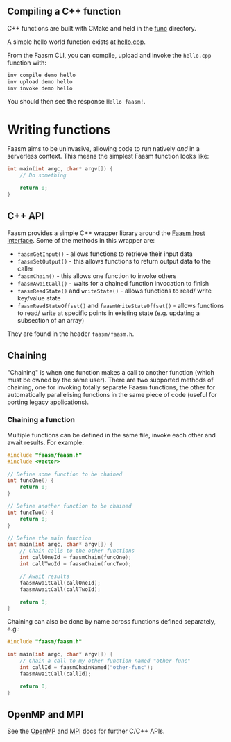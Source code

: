 ## Compiling a C++ function

C++ functions are built with CMake and held in the [func](../func) directory. 

A simple hello world function exists at [hello.cpp](../func/demo/hello.cpp).

From the Faasm CLI, you can compile, upload and invoke the `hello.cpp` 
function with:

```bash
inv compile demo hello
inv upload demo hello
inv invoke demo hello
```

You should then see the response `Hello faasm!`.

# Writing functions

Faasm aims to be uninvasive, allowing code to run natively _and_ in a serverless
context. This means the simplest Faasm function looks like:

```c++
int main(int argc, char* argv[]) {
    // Do something

    return 0;
}
```

## C++ API

Faasm provides a simple C++ wrapper library around the [Faasm host
interface](host_interface.md).  Some of the methods in this wrapper are:

- `faasmGetInput()` - allows functions to retrieve their input data
- `faasmSetOutput()` - this allows functions to return output data to the caller
- `faasmChain()` - this allows one function to invoke others
- `faasmAwaitCall()` - waits for a chained function invocation to finish
- `faasmReadState()` and `writeState()` - allows functions to read/ write
  key/value state
- `faasmReadStateOffset()` and `faasmWriteStateOffset()` - allows functions to
  read/ write at specific points in existing state (e.g. updating a subsection
  of an array)

They are found in the header `faasm/faasm.h`.

## Chaining

"Chaining" is when one function makes a call to another function (which must be
owned by the same user).  There are two supported methods of chaining, one for
invoking totally separate Faasm functions, the other for automatically
parallelising functions in the same piece of code (useful for porting legacy
applications).

### Chaining a function

Multiple functions can be defined in the same file, invoke each other and await
results. For example:

```c++
#include "faasm/faasm.h"
#include <vector>

// Define some function to be chained
int funcOne() {
    return 0;
}

// Define another function to be chained
int funcTwo() {
    return 0;
}

// Define the main function
int main(int argc, char* argv[]) {
    // Chain calls to the other functions
    int callOneId = faasmChain(funcOne);
    int callTwoId = faasmChain(funcTwo);

    // Await results
    faasmAwaitCall(callOneId);
    faasmAwaitCall(callTwoId);

    return 0;
}
```

Chaining can also be done by name across functions defined separately, e.g.:

```c++
#include "faasm/faasm.h"

int main(int argc, char* argv[]) {
    // Chain a call to my other function named "other-func"
    int callId = faasmChainNamed("other-func");
    faasmAwaitCall(callId);

    return 0;
}
```

## OpenMP and MPI

See the [OpenMP](openmp.md) and [MPI](mpi.md) docs for further C/C++ APIs.
